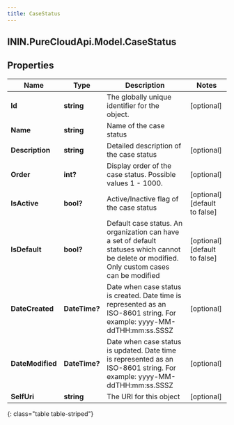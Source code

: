 ```yaml
---
title: CaseStatus
---
```

## ININ.PureCloudApi.Model.CaseStatus

## Properties

|Name | Type | Description | Notes|
|------------ | ------------- | ------------- | -------------|
| **Id** | **string** | The globally unique identifier for the object. | [optional] |
| **Name** | **string** | Name of the case status | |
| **Description** | **string** | Detailed description of the case status | [optional] |
| **Order** | **int?** | Display order of the case status. Possible values 1 - 1000. | [optional] |
| **IsActive** | **bool?** | Active/Inactive flag of the case status | [optional] [default to false]|
| **IsDefault** | **bool?** | Default case status. An organization can have a set of default statuses which cannot be delete or modified. Only custom cases can be modified | [optional] [default to false]|
| **DateCreated** | **DateTime?** | Date when case status is created. Date time is represented as an ISO-8601 string. For example: yyyy-MM-ddTHH:mm:ss.SSSZ | [optional] |
| **DateModified** | **DateTime?** | Date when case status is updated. Date time is represented as an ISO-8601 string. For example: yyyy-MM-ddTHH:mm:ss.SSSZ | [optional] |
| **SelfUri** | **string** | The URI for this object | [optional] |
{: class="table table-striped"}


